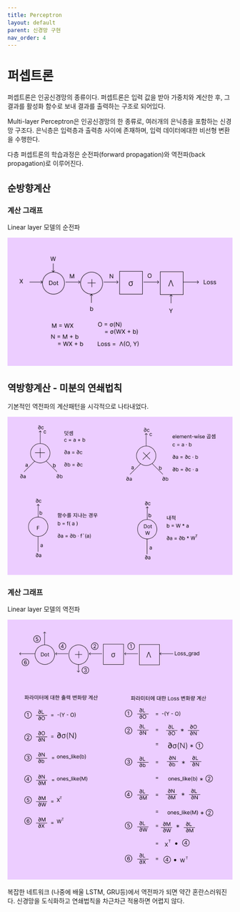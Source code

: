 ```yaml
---
title: Perceptron
layout: default
parent: 신경망 구현
nav_order: 4
---
```


# 퍼셉트론

퍼셉트론은 인공신경망의 종류이다.  퍼셉트론은 입력 값을 받아 가중치와 계산한 후, 그 결과를 활성화 함수로 보내 결과를 출력하는 구조로 되어있다.





Multi-layer Perceptron은 인공신경망의 한 종류로, 여러개의 은닉층을 포함하는 신경망 구조다. 은닉층은 입력층과 출력층 사이에 존재하며, 입력 데이터에대한 비선형 변환을 수행한다.

다층 퍼셉트론의 학습과정은  순전파(forward propagation)와 역전파(back propagation)로 이루어진다.











## 순방향계산



### 계산 그래프

Linear layer 모델의 순전파

![](../../assets/images/dnn/04_forward.png)









## 역방향계산 - 미분의 연쇄법칙

기본적인 역전파의 계산패턴을 시각적으로 나타내었다.

![](../../assets/images/dnn/visual_grad.png)







### 계산 그래프

Linear layer 모델의 역전파

![](../../assets/images/dnn/04_backward.png)



복잡한 네트워크 (나중에 배울 LSTM, GRU등)에서 역전파가 되면 약간 혼란스러워진다. 신경망을 도식화하고 연쇄법칙을 차근차근 적용하면 어렵지 않다.


